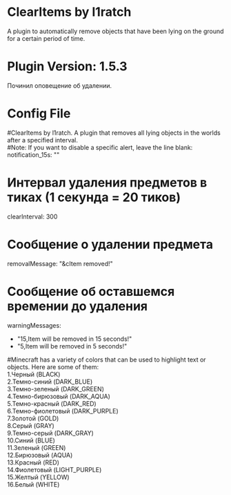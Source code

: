 # ClearItems by l1ratch
A plugin to automatically remove objects that have been lying on the ground <br>
for a certain period of time.

# Plugin Version: 1.5.3
Починил оповещение об удалении.<br>

# Config File
#ClearItems by l1ratch. A plugin that removes all lying objects in the worlds after a specified interval.<br>
#Note: If you want to disable a specific alert, leave the line blank: notification_15s: ""<br>

# Интервал удаления предметов в тиках (1 секунда = 20 тиков)
clearInterval: 300

# Сообщение о удалении предмета
removalMessage: "&cItem removed!"

# Сообщение об оставшемся времении до удаления
warningMessages:
- "15,Item will be removed in 15 seconds!"
- "5,Item will be removed in 5 seconds!"

#Minecraft has a variety of colors that can be used to highlight text or objects. Here are some of them:<br>
  1.Черный (BLACK)<br>
  2.Темно-синий (DARK_BLUE)<br>
  3.Темно-зеленый (DARK_GREEN)<br>
  4.Темно-бирюзовый (DARK_AQUA)<br>
  5.Темно-красный (DARK_RED)<br>
  6.Темно-фиолетовый (DARK_PURPLE)<br>
  7.Золотой (GOLD)<br>
  8.Серый (GRAY)<br>
  9.Темно-серый (DARK_GRAY)<br>
  10.Синий (BLUE)<br>
  11.Зеленый (GREEN)<br>
  12.Бирюзовый (AQUA)<br>
  13.Красный (RED)<br>
  14.Фиолетовый (LIGHT_PURPLE)<br>
  15.Желтый (YELLOW)<br>
  16.Белый (WHITE)<br>
